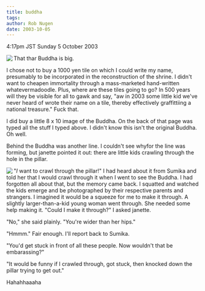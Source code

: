 ```yaml
---
title: buddha
tags: 
author: Rob Nugen
date: 2003-10-05
---
```


<p class=date>4:17pm JST Sunday 5 October 2003</p>

<p><a
href="/images/travel/japan2003-2004/005_janette-trip/janette_trip-Images/56.jpg"><img
src="/images/travel/japan2003-2004/005_janette-trip/janette_trip-Thumbnails/56.jpg"
border=0 align=left></a> That thar Buddha is big.</p>

<p>I chose not to buy a 1000 yen tile on which I could write my name,
presumably to be incorporated in the reconstruction of the shrine.  I
didn't want to cheapen immortality through a mass-marketed
hand-written whatevermadoodle.  Plus, where are these tiles going to
go?  In 500 years will they be visible for all to gawk and say, "aw in
2003 some little kid we've never heard of wrote their name on a tile,
thereby effectively graffittiing a national treasure."  Fuck that.</p>

<p>I did buy a little 8 x 10 image of the Buddha.  On the back of that
page was typed all the stuff I typed above.   I didn't know this isn't
the original Buddha.  Oh well.</p>

<p>Behind the Buddha was another line.  I couldn't see whyfor the line
was forming, but janette pointed it out: there are little kids
crawling through the hole in the pillar.</p>

<p><a
href="/images/travel/japan2003-2004/005_janette-trip/janette_trip-Images/60.jpg"><img
src="/images/travel/japan2003-2004/005_janette-trip/janette_trip-Thumbnails/60.jpg"
border=0 align=left></a> "<em>I</em> want to crawl through the
pillar!"  I had heard about it from Sumika and told her that I would
crawl through it when I went to see the Buddha.  I had forgotten all
about that, but the memory came back.  I squatted and watched the kids
emerge and be photographed by their respective parents and strangers.
I imagined it would be a squeeze for me to make it through.  A
slightly larger-than-a-kid young woman went through.  She needed some
help making it.  "Could I make it through?" I asked janette.</p>

<p>"No," she said plainly.  "You're wider than her hips."</p>

<p>"Hmmm."  Fair enough.  I'll report back to Sumika.</p>

<p>"You'd get stuck in front of all these people.  Now wouldn't that
be embarassing?"</p>

<p>"It would be funny if I crawled through, got stuck, then knocked
down the pillar trying to get out."</p>

<p>Hahahhaaaha</p>
